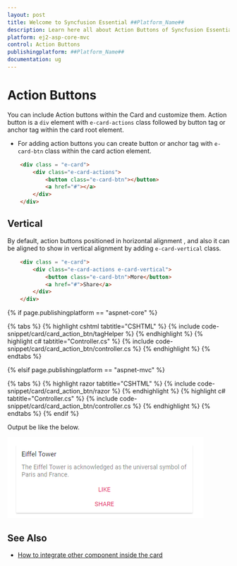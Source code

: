 ```yaml
---
layout: post
title: Welcome to Syncfusion Essential ##Platform_Name##
description: Learn here all about Action Buttons of Syncfusion Essential ##Platform_Name## widgets based on HTML5 and jQuery.
platform: ej2-asp-core-mvc
control: Action Buttons
publishingplatform: ##Platform_Name##
documentation: ug
---
```



# Action Buttons

You can include Action buttons within the Card and customize them. Action button is a `div` element with `e-card-actions` class followed by button tag or anchor tag within the card root element.

* For adding action buttons you can create button or anchor tag with `e-card-btn` class within the card action element.

```html
    <div class = "e-card">
        <div class="e-card-actions">
            <button class="e-card-btn"></button>
            <a href="#"></a>
        </div>
    </div>
```

## Vertical

By default, action buttons positioned in horizontal alignment , and also it can be aligned to show in vertical alignment by adding `e-card-vertical` class.

```html
    <div class = "e-card">
        <div class="e-card-actions e-card-vertical">
            <button class="e-card-btn">More</button>
            <a href="#">Share</a>
        </div>
    </div>
```

{% if page.publishingplatform == "aspnet-core" %}

{% tabs %}
{% highlight cshtml tabtitle="CSHTML" %}
{% include code-snippet/card/card_action_btn/tagHelper %}
{% endhighlight %}
{% highlight c# tabtitle="Controller.cs" %}
{% include code-snippet/card/card_action_btn/controller.cs %}
{% endhighlight %}
{% endtabs %}

{% elsif page.publishingplatform == "aspnet-mvc" %}

{% tabs %}
{% highlight razor tabtitle="CSHTML" %}
{% include code-snippet/card/card_action_btn/razor %}
{% endhighlight %}
{% highlight c# tabtitle="Controller.cs" %}
{% include code-snippet/card/card_action_btn/controller.cs %}
{% endhighlight %}
{% endtabs %}
{% endif %}



Output be like the below.

![CSS Card Control with action buttons](./images/card-action.PNG)

## See Also

* [How to integrate other component inside the card](./how-to/integrate-other-component-inside-the-card)